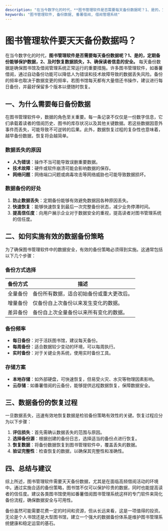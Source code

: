```yaml
---
description: "在当今数字化的时代，**图书管理软件是否需要每天备份数据呢？1、是的，定期备份能够保护数据，2、及时恢复数据损失，3、确保读者信息的安全。** 每天备份数据是确保图书馆及借阅管理系统正常运行的重要措施。许多图书管理软件，如番薯借阅，通过自动备份功能可以降低人为错误和技术故障导致的数据丢失风险。备份的频率也取决于数据变更的频率，若图书馆每天都有大量借还书操作，建议进行每日备份，并最好保留多个版本以便随时恢复。"
keywords: "图书管理软件, 备份数据, 番薯借阅, 借阅管理系统"
---
```

# 图书管理软件要天天备份数据吗？

在当今数字化的时代，**图书管理软件是否需要每天备份数据呢？1、是的，定期备份能够保护数据，2、及时恢复数据损失，3、确保读者信息的安全。** 每天备份数据是确保图书馆及借阅管理系统正常运行的重要措施。许多图书管理软件，如番薯借阅，通过自动备份功能可以降低人为错误和技术故障导致的数据丢失风险。备份的频率也取决于数据变更的频率，若图书馆每天都有大量借还书操作，建议进行每日备份，并最好保留多个版本以便随时恢复。

## **一、为什么需要每日备份数据**

在图书管理软件中，数据的角色至关重要。每一条记录不仅仅是一份数字信息，它们承载着读者的借阅历史、图书的库存状况以及其他关键数据。若这些数据因意外事件而丢失，可能导致不可逆转的后果。此外，数据恢复过程的复杂性也意味着，越早备份数据，恢复将会越简单。

### 数据丢失的原因

- **人为错误**：操作不当可能导致误删重要数据。
- **技术故障**：硬件或软件崩溃可能会影响数据的保存。
- **网络问题**：网络端口问题或病毒攻击等网络威胁也可能导致数据损坏。

### 数据备份的好处

1. **防止数据丢失**：定期备份能够有效避免数据因各种原因丢失。
2. **快速恢复**：能够快速恢复到最后一次完整备份状态，减少业务停滞时间。
3. **提高信任度**：向用户展示企业对于数据安全的重视，提高读者对图书管理系统的信任度。

## **二、如何实施有效的数据备份策略**

为了确保图书管理软件中的数据安全，有效的备份策略必须得到实施。这通常包括以下几个步骤：

### 备份方式选择

| 备份方式   | 描述                                       |
|------------|------------------------------------------|
| 全量备份   | 备份所有数据，适合初始备份或重大更改后。       |
| 增量备份   | 仅备份自上次备份以来发生变化的数据。          |
| 差异备份   | 备份自上次全量备份以来所有变化的数据。        |

### 备份频率

- **每日备份**：对于活跃图书馆，建议每天备份。
- **每周备份**：适合数据较少变动的环境，可以每周执行。
- **实时备份**：对于关键业务系统，使用实时备份工具。

### 存储方案

- **本地存储**：如外部硬盘，可快速恢复，但易受火灾、水灾等物理因素影响。
- **云存储**：如番薯借阅的云备份，能够提供远程数据恢复，保障数据安全。

## **三、数据备份的恢复过程**

一旦数据丢失，迅速有效地恢复数据是检验备份策略有效性的关键。恢复过程应分为以下步骤：

1. **评估损失**：首先需确认数据丢失的范围与原因。
2. **选择备份源**：根据创建的备份日志，选择适当的备份点进行恢复。
3. **恢复数据**：将备份数据恢复到图书管理软件中，覆盖丢失的数据。
4. **验证完整性**：检查恢复的数据，以确保其完整性和准确性。

## **四、总结与建议**

综上所述，图书管理软件需要天天备份数据，尤其是在面临高频借阅活动的环境中。通过实施合适的备份策略，图书馆不仅可以保护珍贵的数据，同时也能提高读者的信任度。建议各类图书馆使用如番薯借阅图书管理系统这样的专门软件来简化备份流程，确保数据安全与可用性。

备份虽然可能需要花费一定的时间和资源，但从长远来看，这是一项值得的投资。无论是个人书馆还是大型图书馆，建立一个强大的数据备份体系是维护图书管理系统健康和稳定运营的基石。
